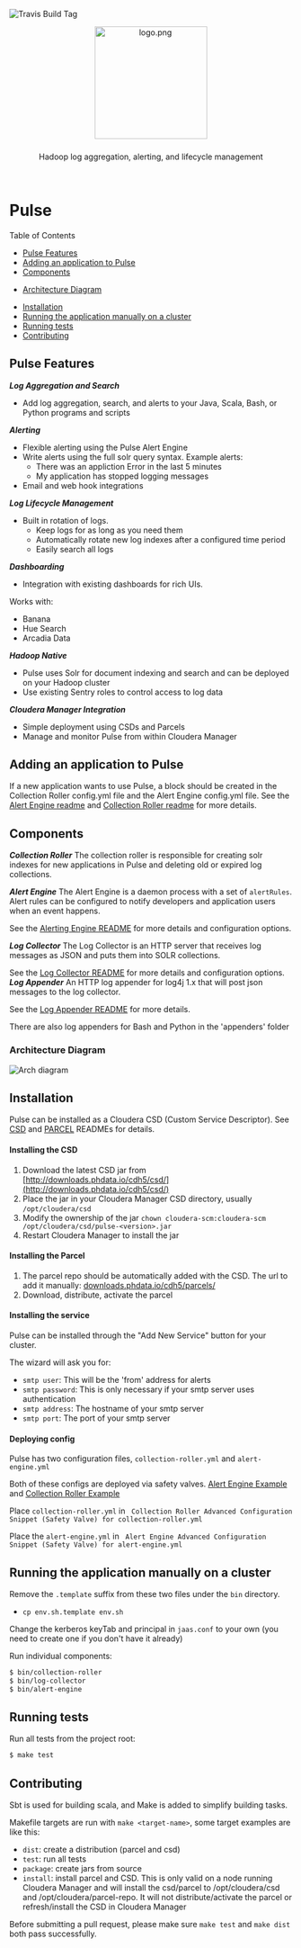 ![Travis Build Tag](https://travis-ci.org/phdata/pulse.svg?branch=master)

<p align="center">
  <img src="logo.png" alt="logo.png" length="200" width="200" />


  <h3 align="center"></h3>

  <p align="center">
    Hadoop log aggregation, alerting, and lifecycle management
    <br>

  </p>
</p>

<br>

# Pulse


Table of Contents

* [Pulse Features](#pulse-features)
* [Adding an application to Pulse](#adding-an-application-to-pulse)
* [Components](#components)
+ [Architecture Diagram](#architecture-diagram)
* [Installation](#installation)
* [Running the application manually on a cluster](#running-the-application-manually-on-a-cluster)
* [Running tests](#running-tests)
* [Contributing](#contributing)

## Pulse Features

***Log Aggregation and Search***
- Add log aggregation, search, and alerts to your Java, Scala, Bash, or Python programs and scripts

***Alerting***
- Flexible alerting using the Pulse Alert Engine
- Write alerts using the full solr query syntax. Example alerts:
	- There was an appliction Error in the last 5 minutes 
	- My application has stopped logging messages
- Email and web hook integrations
	
***Log Lifecycle Management***
- Built in rotation of logs. 
  - Keep logs for as long as you need them
  - Automatically rotate new log indexes after a configured time period
  - Easily search all logs

***Dashboarding***
- Integration with existing dashboards for rich UIs. 

Works with:
- Banana
- Hue Search
- Arcadia Data

***Hadoop Native***
- Pulse uses Solr for document indexing and search and can be deployed on your Hadoop cluster
- Use existing Sentry roles to control access to log data

***Cloudera Manager Integration***
- Simple deployment using CSDs and Parcels
- Manage and monitor Pulse from within Cloudera Manager

## Adding an application to Pulse
If a new application wants to use Pulse, a block should be created in the Collection Roller config.yml 
file and the Alert Engine config.yml file. See the [Alert Engine readme](./alert-engine/README.md)
and [Collection Roller readme](./collection-roller/README.md) for more details.

## Components

***Collection Roller***
The collection roller is responsible for creating solr indexes for new applications in Pulse and 
deleting old or expired log collections. 

***Alert Engine***
The Alert Engine is a daemon process with a set of `alertRules`. Alert rules can be configured
to notify developers and application users when an event happens.

See the [Alerting Engine README](./alert-engine/README.md) for more details and configuration
options.

***Log Collector***
The Log Collector is an HTTP server that receives log messages as JSON and puts them into SOLR
 collections.

See the [Log Collector README](./log-collector/README.md) for more details and configuration
 options.
***Log Appender***
An HTTP log appender for log4j 1.x that will post json messages to the log collector.

See the [Log Appender README](./log-appender/README.md) for more details.

There are also log appenders for Bash and Python in the 'appenders' folder

### Architecture Diagram

![Arch diagram](images/pulse-arch.png)

## Installation
Pulse can be installed as a Cloudera CSD (Custom Service Descriptor). See [CSD](./cloudera-integration/csd/README.md) 
and [PARCEL](./cloudera-integration/parcel/README.md) READMEs for details.

#### Installing the CSD

1. Download the latest CSD jar from [http://downloads.phdata.io/cdh5/csd/](http://downloads.phdata.io/cdh5/csd/)
2. Place the jar in your Cloudera Manager CSD directory, usually `/opt/cloudera/csd`
3. Modify the ownership of the jar `chown cloudera-scm:cloudera-scm /opt/cloudera/csd/pulse-<version>.jar`
4. Restart Cloudera Manager to install the jar

#### Installing the Parcel

1. The parcel repo should be automatically added with the CSD. The url to add it manually:
[downloads.phdata.io/cdh5/parcels/](http://downloads.phdata.io/cdh5/parcels/)
2. Download, distribute, activate the parcel

#### Installing the service

Pulse can be installed through the "Add New Service" button for your cluster.

The wizard will ask you for:
- `smtp user`: This will be the 'from' address for alerts
- `smtp password`: This is only necessary if your smtp server uses authentication
- `smtp address`: The hostname of your smtp server
- `smtp port`: The port of your smtp server


#### Deploying config
Pulse has two configuration files, `collection-roller.yml` and `alert-engine.yml`

Both of these configs are deployed via safety valves. [Alert Engine Example](./example-configs/collection-roller/collection-roller.yml) and [Collection Roller Example](./example-configs/alert-engine/alert-engine.yml)

Place `collection-roller.yml` in `
Collection Roller Advanced Configuration Snippet (Safety Valve) for collection-roller.yml`

Place the `alert-engine.yml` in `
Alert Engine Advanced Configuration Snippet (Safety Valve) for alert-engine.yml`

## Running the application manually on a cluster

Remove the `.template` suffix from these two files under the `bin` directory.
- `cp env.sh.template env.sh`

Change the kerberos keyTab and principal in `jaas.conf` to your own (you need to create one if you don't have it already)

Run individual components:
```bash
$ bin/collection-roller
$ bin/log-collector
$ bin/alert-engine
```

## Running tests
Run all tests from the project root:

```bash
$ make test
```

## Contributing
Sbt is used for building scala, and Make is added to simplify building tasks.

Makefile targets are run with `make <target-name>`, some target examples are like this:

- `dist`: create a distribution (parcel and csd)
- `test`: run all tests
- `package`: create jars from source
- `install`: install parcel and CSD. This is only valid on a node running Cloudera Manager and will install
the csd/parcel to /opt/cloudera/csd and /opt/cloudera/parcel-repo. It will not distribute/activate the parcel
or refresh/install the CSD in Cloudera Manager

Before submitting a pull request, please make sure `make test` and `make dist` both pass successfully.
